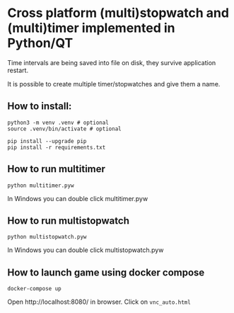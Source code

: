 # Cross platform (multi)stopwatch and (multi)timer implemented in Python/QT

Time intervals are being saved into file on disk, they survive application restart.

It is possible to create multiple timer/stopwatches and give them a name.

## How to install:
```
python3 -m venv .venv # optional
source .venv/bin/activate # optional

pip install --upgrade pip
pip install -r requirements.txt
```

## How to run multitimer
```
python multitimer.pyw
```
In Windows you can double click multitimer.pyw

## How to run multistopwatch
```
python multistopwatch.pyw
```
In Windows you can double click multistopwatch.pyw

## How to launch game using docker compose

```
docker-compose up
```

Open http://localhost:8080/ in browser. Click on `vnc_auto.html`
